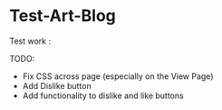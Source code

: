 # Test-Art-Blog
 Test work :  

 TODO: 
 
 - Fix CSS across page (especially on the View Page)
 - Add Dislike button
 - Add functionality to dislike and like buttons
